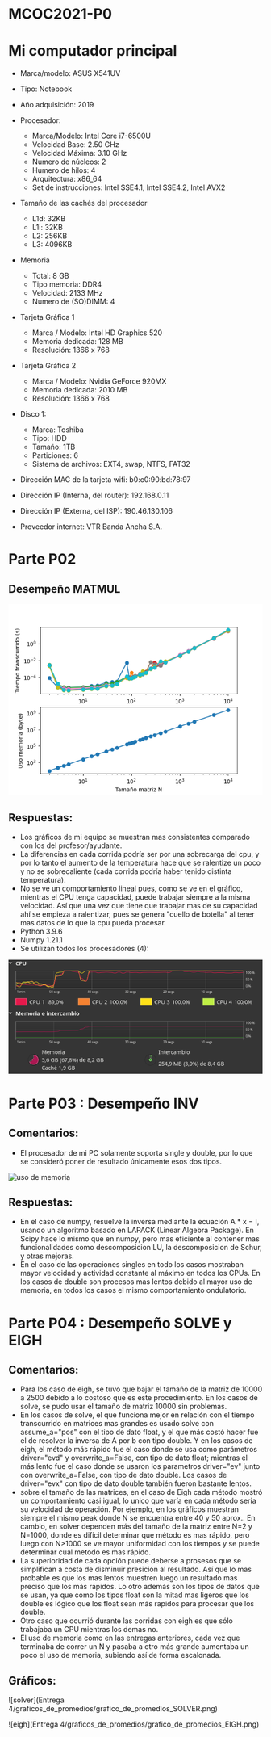 # MCOC2021-P0

# Mi computador principal

* Marca/modelo: ASUS X541UV
* Tipo: Notebook
* Año adquisición: 2019
* Procesador:
  * Marca/Modelo: Intel Core i7-6500U
  * Velocidad Base: 2.50 GHz
  * Velocidad Máxima: 3.10 GHz
  * Numero de núcleos: 2 
  * Humero de hilos: 4
  * Arquitectura: x86_64
  * Set de instrucciones: Intel SSE4.1, Intel SSE4.2, Intel AVX2
* Tamaño de las cachés del procesador
  * L1d: 32KB
  * L1i: 32KB
  * L2: 256KB
  * L3: 4096KB
* Memoria 
  * Total: 8 GB
  * Tipo memoria: DDR4
  * Velocidad: 2133 MHz
  * Numero de (SO)DIMM: 4
* Tarjeta Gráfica 1
  * Marca / Modelo: Intel HD Graphics 520
  * Memoria dedicada: 128 MB
  * Resolución: 1366 x 768
* Tarjeta Gráfica 2
  * Marca / Modelo: Nvidia GeForce 920MX
  * Memoria dedicada: 2010 MB
  * Resolución: 1366 x 768
* Disco 1: 
  * Marca: Toshiba
  * Tipo: HDD
  * Tamaño: 1TB
  * Particiones: 6
  * Sistema de archivos: EXT4, swap, NTFS, FAT32

  
* Dirección MAC de la tarjeta wifi: b0:c0:90:bd:78:97
* Dirección IP (Interna, del router): 192.168.0.11
* Dirección IP (Externa, del ISP): 190.46.130.106
* Proveedor internet: VTR Banda Ancha S.A.


# Parte P02


## Desempeño MATMUL

![gráfico](Resultado_Gráfico.png)

## Respuestas:

* Los gráficos de mi equipo se muestran mas consistentes comparado con los del profesor/ayudante.
* La diferencias en cada corrida podría ser por una sobrecarga del cpu, y por lo tanto el aumento de la temperatura hace que se ralentize un poco y no se sobrecaliente (cada corrida podría haber tenido distinta temperatura).
* No se ve un comportamiento lineal pues, como se ve en el gráfico, mientras el CPU tenga capacidad, puede trabajar siempre a la misma velocidad. Así que una vez que tiene que trabajar mas de su capacidad ahí se empieza a ralentizar, pues se genera "cuello de botella" al tener mas datos de lo que la cpu pueda procesar.
* Python 3.9.6
* Numpy 1.21.1
* Se utilizan todos los procesadores (4):

![cpu](uso_de_cpu.png)

# Parte P03 : Desempeño INV

##   Comentarios:

* El procesador de mi PC solamente soporta single y double, por lo que se consideró poner de resultado únicamente esos dos tipos.

![uso de memoria](Tamaños_de_memoria.png) 

##    Respuestas:

* En el caso de numpy, resuelve la inversa mediante la ecuación A * x = I, usando un algoritmo basado en LAPACK (Linear Algebra Package). En Scipy hace lo mismo que en numpy, pero mas eficiente al contener mas funcionalidades como descomposicion LU, la descomposicion de Schur, y otras mejoras.
* En el caso de las operaciones singles en todo los casos mostraban mayor velocidad y actividad constante al máximo en todos los CPUs. En los casos de double son procesos mas lentos debido al mayor uso de memoria, en todos los casos el mismo comportamiento ondulatorio.


# Parte P04 : Desempeño SOLVE y EIGH

##   Comentarios:

* Para los caso de eigh, se tuvo que bajar el tamaño de la matriz de 10000 a 2500 debido a lo costoso que es este procedimiento. En los casos de solve, se pudo usar el tamaño de matriz 10000 sin problemas.
* En los casos de solve, el que funciona mejor en relación con el tiempo transcurrido en matrices mas grandes es usado solve con assume_a="pos" con el tipo de dato float, y el que más costó hacer fue el de resolver la inversa de A por b con tipo double. Y en los casos de eigh, el método más rápido fue el caso donde se usa como parámetros driver="evd" y overwrite_a=False, con tipo de dato float; mientras el más lento fue el caso donde se usaron los parametros driver="ev" junto con overwrite_a=False, con tipo de dato double. Los casos de driver="evx" con tipo de dato double también fueron bastante lentos.
* sobre el tamaño de las matrices, en el caso de Eigh cada método mostró un comportamiento casi igual, lo unico que varía en cada método seria su velocidad de operación. Por ejemplo, en los gráficos muestran siempre el mismo peak donde N se encuentra entre 40 y 50 aprox.. En cambio, en solver dependen más del tamaño de la matriz entre N=2 y N=1000, donde es difícil determinar que método es mas rápido, pero luego con N>1000 se ve mayor uniformidad con los tiempos y se puede determinar cual metodo es mas rápido.
* La superioridad de cada opción puede deberse a prosesos que se simplifican a costa de disminuir presición al resultado. Así que lo mas probable es que los mas lentos muestren luego un resultado mas preciso que los más rápidos. Lo otro además son los tipos de datos que se usan, ya que como los tipos float son la mitad mas ligeros que los double es lógico que los float sean más rapidos para procesar que los double.
* Otro caso que ocurrió durante las corridas con eigh es que sólo trabajaba un CPU mientras los demas no.
* El uso de memoria como en las entregas anteriores, cada vez que terminaba de correr un N y pasaba a otro más grande aumentaba un poco el uso de memoria, subiendo así de forma escalonada.

##    Gráficos:

![solver](Entrega 4/graficos_de_promedios/grafico_de_promedios_SOLVER.png)

![eigh](Entrega 4/graficos_de_promedios/grafico_de_promedios_EIGH.png)







